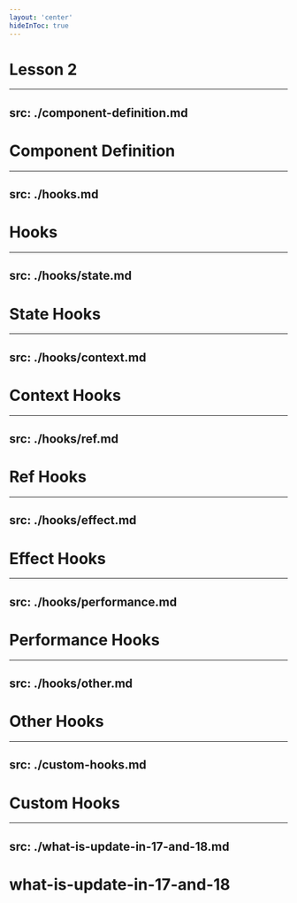 ```yaml
---
layout: 'center'
hideInToc: true
---
```


# <span class="text-[60px]">Lesson 2</span>

---
src: ./component-definition.md
---

# Component Definition

---
src: ./hooks.md
---

# Hooks

---
src: ./hooks/state.md
---

# State Hooks

---
src: ./hooks/context.md
---

# Context Hooks

---
src: ./hooks/ref.md
---

# Ref Hooks

---
src: ./hooks/effect.md
---

# Effect Hooks

---
src: ./hooks/performance.md
---

# Performance Hooks

---
src: ./hooks/other.md
---

# Other Hooks

---
src: ./custom-hooks.md
---

# Custom Hooks

---
src: ./what-is-update-in-17-and-18.md
---

# what-is-update-in-17-and-18